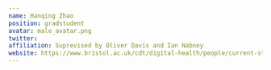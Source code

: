 ```yaml
---
name: Hanqing Zhao
position: gradstudent 
avatar: male_avatar.png
twitter: 
affiliation: Suprevised by Oliver Davis and Ian Nabney
website: https://www.bristol.ac.uk/cdt/digital-health/people/current-students/abdelrahman-otify/
---
```

